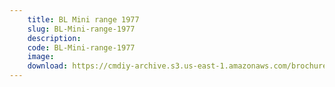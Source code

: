 ```yaml
---
    title: BL Mini range 1977
    slug: BL-Mini-range-1977
    description:
    code: BL-Mini-range-1977
    image:
    download: https://cmdiy-archive.s3.us-east-1.amazonaws.com/brochures/documents/BL+Mini+range+1977.pdf
---
```

<!-- Content of the page -->

##
        